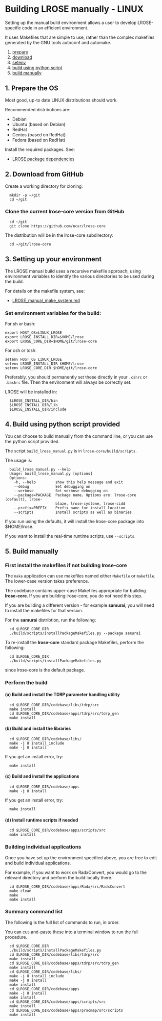# Building LROSE manually - LINUX

Setting up the manual build environment allows a user to
develop LROSE-specific code in an efficient environment.

It uses Makefiles that are simple to use, rather than the complex makefiles generated
by the GNU tools autoconf and automake.

1. [prepare](#prepare)
2. [download](#download)
3. [setenv](#setenv)
4. [build using python script](#build-using-script)
5. [build manually](#build-manually)

<a name="prepare"/>

## 1. Prepare the OS

Most good, up-to date LINUX distributions should work.

Recommended distributions are:

  * Debian
  * Ubuntu (based on Debian)
  * RedHat
  * Centos (based on RedHat)
  * Fedora (based on RedHat)

Install the required packages. See:

* [LROSE package dependencies](./lrose_package_dependencies.md)

<a name="download"/>

## 2. Download from GitHub

Create a working directory for cloning:

```
  mkdir -p ~/git
  cd ~/git
```

### Clone the current lrose-core version from GitHub

```
  cd ~/git
  git clone https://github.com/ncar/lrose-core 
```

The distribution will be in the lrose-core subdirectory:

```
  cd ~/git/lrose-core
```

<a name="setenv"/>

## 3. Setting up your environment

The LROSE manual build uses a recursive makefile approach, using environment variables to identify the various directories to be used during the build.

For details on the makefile system, see:

* [LROSE_manual_make_system.md](./LROSE_manual_make_system.md)

### Set environment variables for the build:

For sh or bash:
```
export HOST_OS=LINUX_LROSE
export LROSE_INSTALL_DIR=$HOME/lrose
export LROSE_CORE_DIR=$HOME/git/lrose-core
```

For csh or tcsh:
```
setenv HOST_OS LINUX_LROSE
setenv LROSE_INSTALL_DIR $HOME/lrose
setenv LROSE_CORE_DIR $HOME/git/lrose-core
```

Preferably, you should permanently set these directly in your `.cshrc` or `.bashrc` file.
Then the environment will always be correctly set.

LROSE will be installed in:
```
  $LROSE_INSTALL_DIR/bin
  $LROSE_INSTALL_DIR/lib
  $LROSE_INSTALL_DIR/include
```
 
<a name="build-using-script"/>

## 4. Build using python script provided

You can choose to build manually from the command line, or you
can use the python script provided.

The script ```build_lrose_manual.py``` is in ```lrose-core/build/scripts```.

The usage is:
```
  build_lrose_manual.py --help
  Usage: build_lrose_manual.py [options]
  Options:
    -h, --help         show this help message and exit
    --debug            Set debugging on
    --verbose          Set verbose debugging on
    --package=PACKAGE  Package name. Options are: lrose-core (default), lrose-
                       blaze, lrose-cyclone, lrose-cidd
    --prefix=PREFIX    Prefix name for install location
    --scripts          Install scripts as well as binaries

```

If you run using the defaults, it will install the lrose-core package into $HOME/lrose.

If you want to install the real-time runtime scripts, use ```--scripts```.


<a name="build-manually"/>

## 5. Build manually

### First install the makefiles if not building lrose-core

The `make` application can use makefiles named either `Makefile` or `makefile`.
The lower-case version takes preference.

The codebase contains upper-case Makefiles appropriate for building **lrose-core**.
If you are building lrose-core, you do not need this step.

If you are building a different version - for example **samurai**, you will need to install the makefiles for that version.

For the **samurai** distribtion, run the following:

```
  cd $LROSE_CORE_DIR
  ./build/scripts/installPackageMakefiles.py --package samurai
```

To re-install the **lrose-core** standard package Makefiles, perform the following:

```
  cd $LROSE_CORE_DIR
  ./build/scripts/installPackageMakefiles.py
```

since lrose-core is the default package.

### Perform the build

#### (a) Build and install the TDRP parameter handling utility

```
  cd $LROSE_CORE_DIR/codebase/libs/tdrp/src
  make install
  cd $LROSE_CORE_DIR/codebase/apps/tdrp/src/tdrp_gen
  make install
```

#### (b) Build and install the libraries

```
  cd $LROSE_CORE_DIR/codebase/libs/
  make -j 8 install_include
  make -j 8 install
```

If you get an install error, try:

```
  make install
```

#### (c) Build and install the applications

```
  cd $LROSE_CORE_DIR/codebase/apps
  make -j 8 install
```

If you get an install error, try:

```
  make install
```

#### (d) Install runtime scripts if needed

```
  cd $LROSE_CORE_DIR/codebase/apps/scripts/src
  make install
```

### Building individual applications

Once you have set up the environment specified above, you are free
to edit and build individual applications.

For example, if you want to work on RadxConvert, you would go
to the relevant directory and perform the build locally there.

```
  cd $LROSE_CORE_DIR/codebase/apps/Radx/src/RadxConvert
  make clean
  make
  make install
```

### Summary command list

The following is the full list of commands to run, in order.

You can cut-and-paste these into a terminal window to run the full procedure.

```
  cd $LROSE_CORE_DIR
  ./build/scripts/installPackageMakefiles.py
  cd $LROSE_CORE_DIR/codebase/libs/tdrp/src
  make install
  cd $LROSE_CORE_DIR/codebase/apps/tdrp/src/tdrp_gen
  make install
  cd $LROSE_CORE_DIR/codebase/libs/
  make -j 8 install_include
  make -j 8 install
  make install
  cd $LROSE_CORE_DIR/codebase/apps
  make -j 8 install
  make install
  cd $LROSE_CORE_DIR/codebase/apps/scripts/src
  make install
  cd $LROSE_CORE_DIR/codebase/apps/procmap/src/scripts
  make install
```

